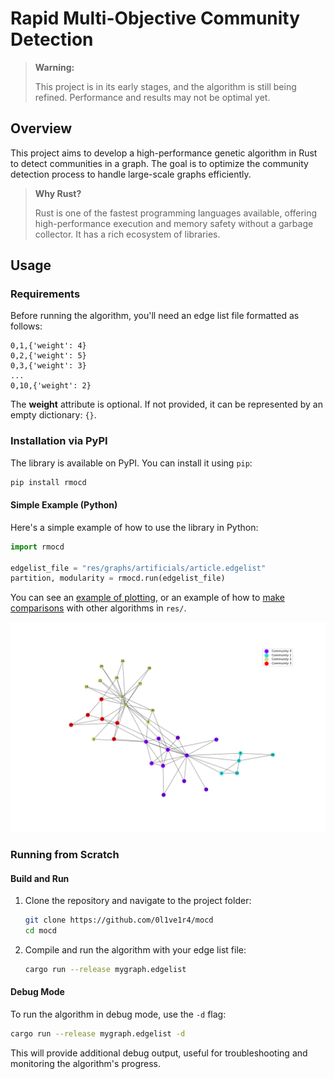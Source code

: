 # Rapid Multi-Objective Community Detection

> **Warning:**  
>
> This project is in its early stages, and the algorithm is still being refined. Performance and results may not be optimal yet.

## Overview

This project aims to develop a high-performance genetic algorithm in Rust to detect communities in a graph. The goal is to optimize the community detection process to handle large-scale graphs efficiently.

> **Why Rust?**  
>
> Rust is one of the fastest programming languages available, offering high-performance execution and memory safety without a garbage collector. It has a rich ecosystem of libraries.

## Usage

### Requirements

Before running the algorithm, you'll need an edge list file formatted as follows:

```plaintext
0,1,{'weight': 4}
0,2,{'weight': 5}
0,3,{'weight': 3}
...
0,10,{'weight': 2}
```

The **weight** attribute is optional. If not provided, it can be represented by an empty dictionary: `{}`.

### Installation via PyPI

The library is available on PyPI. You can install it using `pip`:

```bash
pip install rmocd
```

#### Simple Example (Python)

Here's a simple example of how to use the library in Python:

```python
import rmocd

edgelist_file = "res/graphs/artificials/article.edgelist"
partition, modularity = rmocd.run(edgelist_file)
```

You can see an [example of plotting](res/example.py), or an example of how to [make comparisons](res/example.py) with other algorithms in `res/`.

<center>

![Example Plot](res/example.png)

</center>

### Running from Scratch

#### Build and Run

1. Clone the repository and navigate to the project folder:
   ```bash
   git clone https://github.com/0l1ve1r4/mocd
   cd mocd
   ```

2. Compile and run the algorithm with your edge list file:
   ```bash
   cargo run --release mygraph.edgelist
   ```

#### Debug Mode

To run the algorithm in debug mode, use the `-d` flag:
```bash
cargo run --release mygraph.edgelist -d
```

This will provide additional debug output, useful for troubleshooting and monitoring the algorithm's progress.